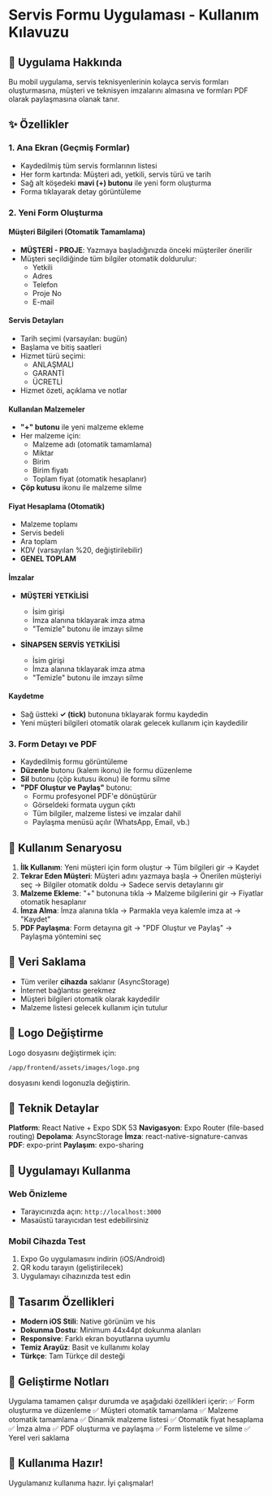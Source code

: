# Servis Formu Uygulaması - Kullanım Kılavuzu

## 📱 Uygulama Hakkında

Bu mobil uygulama, servis teknisyenlerinin kolayca servis formları oluşturmasına, müşteri ve teknisyen imzalarını almasına ve formları PDF olarak paylaşmasına olanak tanır.

## ✨ Özellikler

### 1. Ana Ekran (Geçmiş Formlar)
- Kaydedilmiş tüm servis formlarının listesi
- Her form kartında: Müşteri adı, yetkili, servis türü ve tarih
- Sağ alt köşedeki **mavi (+) butonu** ile yeni form oluşturma
- Forma tıklayarak detay görüntüleme

### 2. Yeni Form Oluşturma
#### Müşteri Bilgileri (Otomatik Tamamlama)
- **MÜŞTERİ - PROJE**: Yazmaya başladığınızda önceki müşteriler önerilir
- Müşteri seçildiğinde tüm bilgiler otomatik doldurulur:
  - Yetkili
  - Adres
  - Telefon
  - Proje No
  - E-mail

#### Servis Detayları
- Tarih seçimi (varsayılan: bugün)
- Başlama ve bitiş saatleri
- Hizmet türü seçimi:
  - ANLAŞMALI
  - GARANTİ
  - ÜCRETLİ
- Hizmet özeti, açıklama ve notlar

#### Kullanılan Malzemeler
- **"+" butonu** ile yeni malzeme ekleme
- Her malzeme için:
  - Malzeme adı (otomatik tamamlama)
  - Miktar
  - Birim
  - Birim fiyatı
  - Toplam fiyat (otomatik hesaplanır)
- **Çöp kutusu** ikonu ile malzeme silme

#### Fiyat Hesaplama (Otomatik)
- Malzeme toplamı
- Servis bedeli
- Ara toplam
- KDV (varsayılan %20, değiştirilebilir)
- **GENEL TOPLAM**

#### İmzalar
- **MÜŞTERİ YETKİLİSİ**
  - İsim girişi
  - İmza alanına tıklayarak imza atma
  - "Temizle" butonu ile imzayı silme
  
- **SİNAPSEN SERVİS YETKİLİSİ**
  - İsim girişi
  - İmza alanına tıklayarak imza atma
  - "Temizle" butonu ile imzayı silme

#### Kaydetme
- Sağ üstteki **✓ (tick)** butonuna tıklayarak formu kaydedin
- Yeni müşteri bilgileri otomatik olarak gelecek kullanım için kaydedilir

### 3. Form Detayı ve PDF
- Kaydedilmiş formu görüntüleme
- **Düzenle** butonu (kalem ikonu) ile formu düzenleme
- **Sil** butonu (çöp kutusu ikonu) ile formu silme
- **"PDF Oluştur ve Paylaş"** butonu:
  - Formu profesyonel PDF'e dönüştürür
  - Görseldeki formata uygun çıktı
  - Tüm bilgiler, malzeme listesi ve imzalar dahil
  - Paylaşma menüsü açılır (WhatsApp, Email, vb.)

## 🎯 Kullanım Senaryosu

1. **İlk Kullanım**: Yeni müşteri için form oluştur → Tüm bilgileri gir → Kaydet
2. **Tekrar Eden Müşteri**: Müşteri adını yazmaya başla → Önerilen müşteriyi seç → Bilgiler otomatik doldu → Sadece servis detaylarını gir
3. **Malzeme Ekleme**: "+" butonuna tıkla → Malzeme bilgilerini gir → Fiyatlar otomatik hesaplanır
4. **İmza Alma**: İmza alanına tıkla → Parmakla veya kalemle imza at → "Kaydet"
5. **PDF Paylaşma**: Form detayına git → "PDF Oluştur ve Paylaş" → Paylaşma yöntemini seç

## 💾 Veri Saklama

- Tüm veriler **cihazda** saklanır (AsyncStorage)
- İnternet bağlantısı gerekmez
- Müşteri bilgileri otomatik olarak kaydedilir
- Malzeme listesi gelecek kullanım için tutulur

## 📝 Logo Değiştirme

Logo dosyasını değiştirmek için:
```
/app/frontend/assets/images/logo.png
```
dosyasını kendi logonuzla değiştirin.

## 🔧 Teknik Detaylar

**Platform**: React Native + Expo SDK 53
**Navigasyon**: Expo Router (file-based routing)
**Depolama**: AsyncStorage
**İmza**: react-native-signature-canvas
**PDF**: expo-print
**Paylaşım**: expo-sharing

## 📲 Uygulamayı Kullanma

### Web Önizleme
- Tarayıcınızda açın: `http://localhost:3000`
- Masaüstü tarayıcıdan test edebilirsiniz

### Mobil Cihazda Test
1. Expo Go uygulamasını indirin (iOS/Android)
2. QR kodu tarayın (geliştirilecek)
3. Uygulamayı cihazınızda test edin

## 🎨 Tasarım Özellikleri

- **Modern iOS Stili**: Native görünüm ve his
- **Dokunma Dostu**: Minimum 44x44pt dokunma alanları
- **Responsive**: Farklı ekran boyutlarına uyumlu
- **Temiz Arayüz**: Basit ve kullanımı kolay
- **Türkçe**: Tam Türkçe dil desteği

## 🚀 Geliştirme Notları

Uygulama tamamen çalışır durumda ve aşağıdaki özellikleri içerir:
✅ Form oluşturma ve düzenleme
✅ Müşteri otomatik tamamlama
✅ Malzeme otomatik tamamlama
✅ Dinamik malzeme listesi
✅ Otomatik fiyat hesaplama
✅ İmza alma
✅ PDF oluşturma ve paylaşma
✅ Form listeleme ve silme
✅ Yerel veri saklama

## 🎉 Kullanıma Hazır!

Uygulamanız kullanıma hazır. İyi çalışmalar!
